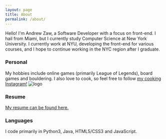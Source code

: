 ```yaml
---
layout: page
title: About
permalink: /about/
---
```


Hello! I'm Andrew Zaw, a Software Developer with a focus on front-end. I hail from Miami, but I currently study Computer Science at New York University. I currently work at NYU, developing the front-end for various courses, and I hope to continue working in the NYC region after I graduate.

### Personal

My hobbies include online games (primarily League of Legends), board games and bouldering. I also love to cook, so feel free to follow [my cooking Instagram!](https://www.instagram.com/chef_zaw/) ![logo](https://www.instagram.com/chef_zaw/)

[logo]: https://github.com/nyu-ossd-s19/azaw502-weekly/blob/gh-pages/instagram_icon_48.png "Instagram Logo"

### Resume

[My resume can be found here.](https://github.com/nyu-ossd-s19/azaw502-weekly/blob/gh-pages/Resume-12-8-2018.pdf)

### Languages

I code primarily in Python3, Java, HTML5/CSS3 and JavaScript.

